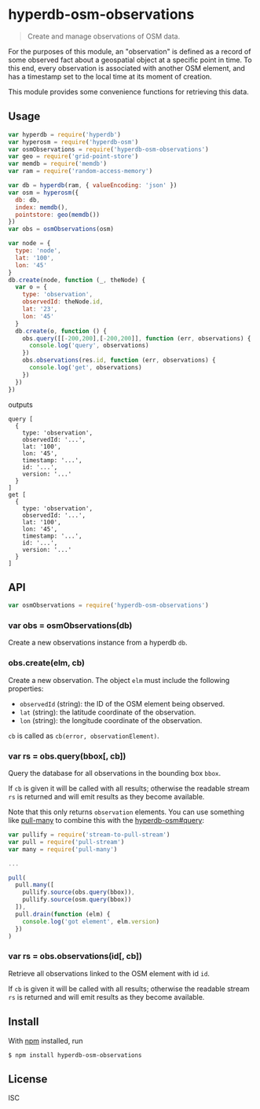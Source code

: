 # hyperdb-osm-observations

> Create and manage observations of OSM data.

For the purposes of this module, an "observation" is defined as a record of some
observed fact about a geospatial object at a specific point in time. To this
end, every observation is associated with another OSM element, and has a
timestamp set to the local time at its moment of creation.

This module provides some convenience functions for retrieving this data.

## Usage

```js
var hyperdb = require('hyperdb')
var hyperosm = require('hyperdb-osm')
var osmObservations = require('hyperdb-osm-observations')
var geo = require('grid-point-store')
var memdb = require('memdb')
var ram = require('random-access-memory')

var db = hyperdb(ram, { valueEncoding: 'json' })
var osm = hyperosm({
  db: db,
  index: memdb(),
  pointstore: geo(memdb())
})
var obs = osmObservations(osm)

var node = {
  type: 'node',
  lat: '100',
  lon: '45'
}
db.create(node, function (_, theNode) {
  var o = {
    type: 'observation',
    observedId: theNode.id,
    lat: '23',
    lon: '45'
  }
  db.create(o, function () {
    obs.query([[-200,200],[-200,200]], function (err, observations) {
      console.log('query', observations)
    })
    obs.observations(res.id, function (err, observations) {
      console.log('get', observations)
    })
  })
})
```

outputs

```
query [
  {
    type: 'observation',
    observedId: '...',
    lat: '100',
    lon: '45',
    timestamp: '...',
    id: '...',
    version: '...'
  }
]
get [
  {
    type: 'observation',
    observedId: '...',
    lat: '100',
    lon: '45',
    timestamp: '...',
    id: '...',
    version: '...'
  }
]
```

## API

```js
var osmObservations = require('hyperdb-osm-observations')
```

### var obs = osmObservations(db)

Create a new observations instance from a hyperdb `db`.

### obs.create(elm, cb)

Create a new observation. The object `elm` must include the following
properties:

- `observedId` (string): the ID of the OSM element being observed.
- `lat` (string): the latitude coordinate of the observation.
- `lon` (string): the longitude coordinate of the observation.

`cb` is called as `cb(error, observationElement)`.

### var rs = obs.query(bbox[, cb])

Query the database for all observations in the bounding box `bbox`.

If `cb` is given it will be called with all results; otherwise the readable
stream `rs` is returned and will emit results as they become available.

Note that this only returns `observation` elements. You can use something like
[pull-many](https://github.com/pull-stream/pull-many) to combine this with the
[hyperdb-osm#query](https://github.com/digidem/hyperdb-osm#var-rs--osmquerybbox-cb):

```js
var pullify = require('stream-to-pull-stream')
var pull = require('pull-stream')
var many = require('pull-many')

...

pull(
  pull.many([
    pullify.source(obs.query(bbox)),
    pullify.source(osm.query(bbox))
  ]),
  pull.drain(function (elm) {
    console.log('got element', elm.version)
  })
)
```

### var rs = obs.observations(id[, cb])

Retrieve all observations linked to the OSM element with id `id`.

If `cb` is given it will be called with all results; otherwise the readable
stream `rs` is returned and will emit results as they become available.

## Install

With [npm](https://npmjs.org/) installed, run

```
$ npm install hyperdb-osm-observations
```

## License

ISC

